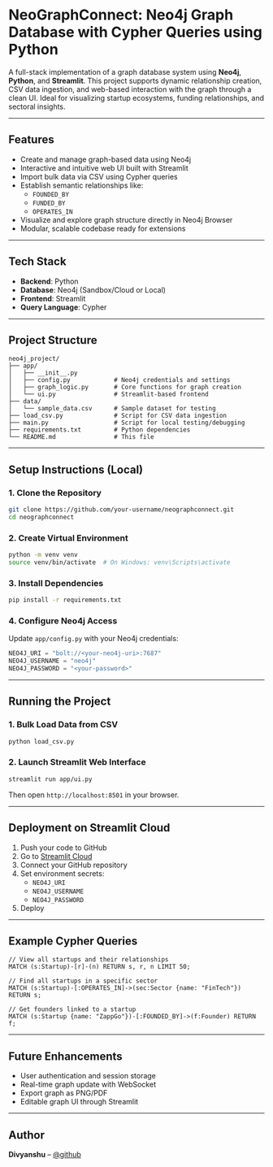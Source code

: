 #  NeoGraphConnect: Neo4j Graph Database with Cypher Queries using Python

A full-stack implementation of a graph database system using **Neo4j**, **Python**, and **Streamlit**. This project supports dynamic relationship creation, CSV data ingestion, and web-based interaction with the graph through a clean UI. Ideal for visualizing startup ecosystems, funding relationships, and sectoral insights.

---

##  Features

- Create and manage graph-based data using Neo4j
- Interactive and intuitive web UI built with Streamlit
- Import bulk data via CSV using Cypher queries
- Establish semantic relationships like:
  - `FOUNDED_BY`
  - `FUNDED_BY`
  - `OPERATES_IN`
- Visualize and explore graph structure directly in Neo4j Browser
- Modular, scalable codebase ready for extensions

---

## Tech Stack

- **Backend**: Python
- **Database**: Neo4j (Sandbox/Cloud or Local)
- **Frontend**: Streamlit
- **Query Language**: Cypher

---

## Project Structure

```
neo4j_project/
├── app/
│   ├── __init__.py
│   ├── config.py            # Neo4j credentials and settings
│   ├── graph_logic.py       # Core functions for graph creation
│   └── ui.py                # Streamlit-based frontend
├── data/
│   └── sample_data.csv      # Sample dataset for testing
├── load_csv.py              # Script for CSV data ingestion
├── main.py                  # Script for local testing/debugging
├── requirements.txt         # Python dependencies
└── README.md                # This file
```

---

## Setup Instructions (Local)

### 1. Clone the Repository

```bash
git clone https://github.com/your-username/neographconnect.git
cd neographconnect
```

### 2. Create Virtual Environment

```bash
python -m venv venv
source venv/bin/activate  # On Windows: venv\Scripts\activate
```

### 3. Install Dependencies

```bash
pip install -r requirements.txt
```

### 4. Configure Neo4j Access

Update `app/config.py` with your Neo4j credentials:

```python
NEO4J_URI = "bolt://<your-neo4j-uri>:7687"
NEO4J_USERNAME = "neo4j"
NEO4J_PASSWORD = "<your-password>"
```

---

## Running the Project

### 1. Bulk Load Data from CSV

```bash
python load_csv.py
```

### 2. Launch Streamlit Web Interface

```bash
streamlit run app/ui.py
```

Then open `http://localhost:8501` in your browser.

---

## Deployment on Streamlit Cloud

1. Push your code to GitHub
2. Go to [Streamlit Cloud](https://streamlit.io/cloud)
3. Connect your GitHub repository
4. Set environment secrets:
   - `NEO4J_URI`
   - `NEO4J_USERNAME`
   - `NEO4J_PASSWORD`
5. Deploy 

---

## Example Cypher Queries

```cypher
// View all startups and their relationships
MATCH (s:Startup)-[r]-(n) RETURN s, r, n LIMIT 50;

// Find all startups in a specific sector
MATCH (s:Startup)-[:OPERATES_IN]->(sec:Sector {name: "FinTech"}) RETURN s;

// Get founders linked to a startup
MATCH (s:Startup {name: "ZappGo"})-[:FOUNDED_BY]->(f:Founder) RETURN f;
```

---

##  Future Enhancements

- User authentication and session storage
- Real-time graph update with WebSocket
- Export graph as PNG/PDF
- Editable graph UI through Streamlit

---

##  Author

**Divyanshu** – [@github](https://github.com/divyanshu-gh)


